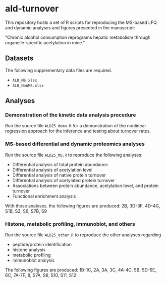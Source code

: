 # ald-turnover

This repository hosts a set of R scripts for reproducing the MS-based LFQ and dynamic analyses and figures presented in the manuscript: 

"Chronic alcohol consumption reprograms hepatic metabolism through organelle-specific acetylation in mice."

## Datasets

The following supplementary data files are required.

- `ALD_MS.xlsx`
- `ALD_NonMS.xlsx`

## Analyses

### Demonstration of the kinetic data analysis procedure

Run the source file `ALD25_demo.R` for a demonstration of the nonlinear regression approach for the inference and testing about turnover rates.

### MS-based differential and dynamic proteomics analyses

Run the source file `ALD25_MS.R` to reproduce the following analyses:

- Differential analysis of total protein abundance
- Differential analysis of acetylation level
- Differential analysis of native protein turnover
- Differential analysis of acetylated protein turnover
- Associations between protein abundance, acetylation level, and protein turnover
- Functional enrichment analysis

With these analyses, the following figures are produced: 2B, 3D-3F, 4D-4G, S1B, S2, S6, S7B, S9

### Histone, metabolic profiling, immunoblot, and others

Run the source file `ALD25_other.R` to reproduce the other analyses regarding 

- peptide/protein identification
- histone analysis
- metabolic profiling
- immunoblot analysis

The following figures are produced: 1B-1C, 2A, 3A, 3C, 4A-4C, 5B, 5D-5E, 6C, 7A-7F, 8, S7A, S8, S10, S11, S12
